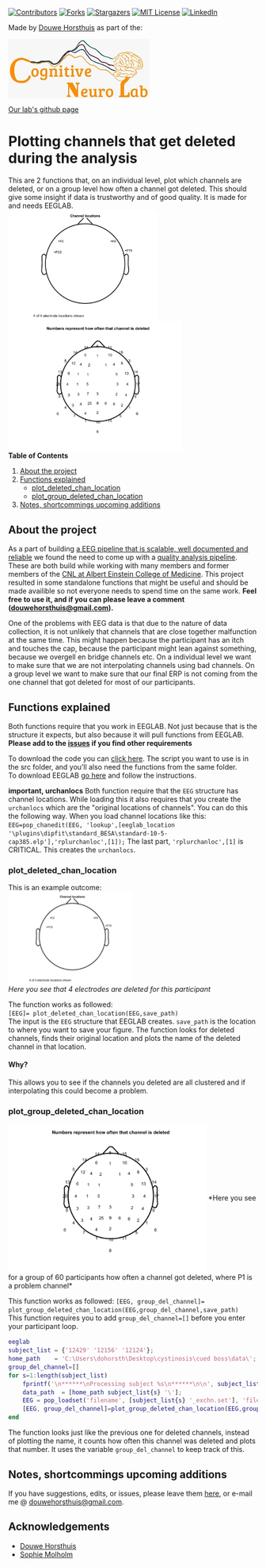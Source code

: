 [![Contributors](https://img.shields.io/github/contributors/DouweHorsthuis/Plot_deleted_chan_eeglab.svg?style=plastic)](https://github.com/DouweHorsthuis/Plot_deleted_chan_eeglab/graphs/contributors) [![Forks](https://img.shields.io/github/forks/DouweHorsthuis/Plot_deleted_chan_eeglab.svg?style=plastic)](https://github.com/DouweHorsthuis/Plot_deleted_chan_eeglab/network/members) [![Stargazers](https://img.shields.io/github/stars/DouweHorsthuis/Plot_deleted_chan_eeglab.svg?style=plastic)](https://github.com/DouweHorsthuis/Plot_deleted_chan_eeglab/stargazers) [![MIT License](https://img.shields.io/github/license/DouweHorsthuis/Plot_deleted_chan_eeglab.svg?style=plastic)](https://github.com/DouweHorsthuis/Plot_deleted_chan_eeglab/blob/master/LICENSE.txt) [![LinkedIn](https://img.shields.io/badge/-LinkedIn-black.svg?style=plastic&logo=linkedin&colorB=555)](https://www.linkedin.com/in/douwe-horsthuis-725bb9188/)

Made by [Douwe Horsthuis](https://github.com/DouweHorsthuis/) as part of the:

<img src="images/CNL_logo.jpeg" alt="Logo" align="center" width="286"/>

[Our lab's github page](https://github.com/CognitiveNeuroLab)

# Plotting channels that get deleted during the analysis

This are 2 functions that, on an individual level, plot which channels are deleted, or on a group level how often a channel got deleted. This should give some insight if data is trustworthy and of good quality. It is made for and needs EEGLAB.  
<img src="images/individual.png" alt="individual" align="center" width="300"/>  
<img src="images/group.png" alt="group level" align="center" width="350"/>  
**Table of Contents**

1.  [About the project](#about-the-project)  
2.  [Functions explained](#functions-explained)
    -   [plot_deleted_chan_location](#readme_to_eeg)  
    -   [plot_group_deleted_chan_location](#ebridge)
3.  [Notes, shortcommings upcoming additions](#notes-shortcommings-upcoming-additions)

## About the project

As a part of building [a EEG pipeline that is scalable, well documented and reliable](https://github.com/DouweHorsthuis/EEG_to_ERP_pipeline_stats_R) we found the need to come up with a [quality analysis pipeline](https://github.com/DouweHorsthuis/Plot_deleted_chan_eeglab). These are both build while working with many members and former members of the [CNL at Albert Einstein College of Medicine](https://www.cognitiveneurolab.com/). This project resulted in some standalone functions that might be useful and should be made availible so not everyone needs to spend time on the same work. **Feel free to use it, and if you can please leave a comment ([douwehorsthuis\@gmail.com](mailto:douwehorsthuis@gmail.com)).**

One of the problems with EEG data is that due to the nature of data collection, it is not unlikely that channels that are close together malfunction at the same time. This might happen because the participant has an itch and touches the cap, because the participant might lean against something, because we overgell en bridge channels etc. On a individual level we want to make sure that we are not interpolating channels using bad channels. On a group level we want to make sure that our final ERP is not coming from the one channel that got deleted for most of our participants.

## Functions explained

Both functions require that you work in EEGLAB. Not just because that is the structure it expects, but also because it will pull functions from EEGLAB. **Please add to the [issues](https://github.com/DouweHorsthuis/Plot_deleted_chan_eeglab/issues) if you find other requirements**

To download the code you can [click here](https://github.com/DouweHorsthuis/Plot_deleted_chan_eeglab/archive/refs/heads/main.zip). The script you want to use is in the src folder, and you’ll also need the functions from the same folder.  
To download EEGLAB [go here](https://sccn.ucsd.edu/eeglab/download.php) and follow the instructions.

**important, urchanlocs** Both function require that the `EEG` structure has channel locations. While loading this it also requires that you create the `urchanlocs` which are the "original locations of channels". You can do this the following way. When you load channel locations like this: `EEG=pop_chanedit(EEG, 'lookup',[eeglab_location '\plugins\dipfit\standard_BESA\standard-10-5-cap385.elp'],'rplurchanloc',[1]);` The last part, `'rplurchanloc',[1]` is CRITICAL. This creates the `urchanlocs`.

### plot_deleted_chan_location

This is an example outcome:  
<img src="images/individual.png" alt="individual" align="center" width="250"/>  
*Here you see that 4 electrodes are deleted for this participant*

The function works as followed:  
`[EEG]= plot_deleted_chan_location(EEG,save_path)`  
The input is the `EEG` structure that EEGLAB creates. `save_path` is the location to where you want to save your figure. The function looks for deleted channels, finds their original location and plots the name of the deleted channel in that location.

#### Why?

This allows you to see if the channels you deleted are all clustered and if interpolating this could become a problem.

### plot_group_deleted_chan_location

<img src="images/group.png" alt="group level" align="center" width="400"/>  
*Here you see for a group of 60 participants how often a channel got deleted, where P1 is a problem channel*  
  
This function works as followed: `[EEG, group_del_channel]= plot_group_deleted_chan_location(EEG,group_del_channel,save_path)`  
This function requires you to add `group_del_channel=[]` before you enter your participant loop.

``` matlab
eeglab
subject_list = {'12429' '12156' '12124'}; 
home_path    = 'C:\Users\dohorsth\Desktop\cystinosis\cued boss\data\'; 
group_del_channel=[]
for s=1:length(subject_list)
    fprintf('\n******\nProcessing subject %s\n******\n\n', subject_list{s});
    data_path  = [home_path subject_list{s} '\'];
    EEG = pop_loadset('filename', [subject_list{s} '_exchn.set'], 'filepath', data_path);
    [EEG, group_del_channel]=plot_group_deleted_chan_location(EEG,group_del_channel,home_path);
end
```

The function looks just like the previous one for deleted channels, instead of plotting the name, it counts how often this channel was deleted and plots that number. It uses the variable `group_del_channel` to keep track of this.

## Notes, shortcommings upcoming additions

If you have suggestions, edits, or issues, please leave them [here](https://github.com/DouweHorsthuis/Plot_deleted_chan_eeglab/issues), or e-mail me \@ [douwehorsthuis\@gmail.com](mailto:douwehorsthuis@gmail.com).

## Acknowledgements

-   [Douwe Horsthuis](https://github.com/DouweHorsthuis)  
-   [Sophie Molholm](https://www.einsteinmed.edu/faculty/12028/sophie-molholm/)
